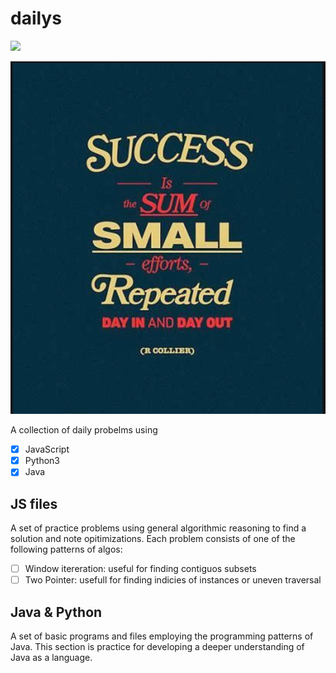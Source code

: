 # dailys
<p>
<img src="https://img.shields.io/github/languages/top/Ahmed-Elawad/dailys" />  
</p>

<div align="center">
  <img src="https://github.com/Ahmed-Elawad/dailys/blob/main/imgs/quote.png" />
</div>

A collection of daily probelms using
- [x] JavaScript
- [x] Python3
- [x] Java

## JS files
A set of practice problems using general algorithmic reasoning to find a solution and note opitimizations. Each problem consists of one of the following patterns of algos:
- [ ] Window itereration: useful for finding contiguos subsets
- [ ] Two Pointer: usefull for finding indicies of instances or uneven traversal

## Java & Python
A set of basic programs and files employing the programming patterns of Java. This section is practice for developing a deeper understanding of Java 
as a language.
